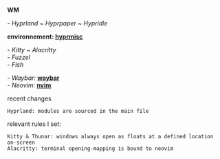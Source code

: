 **WM**

*- Hyprland ~ Hyprpaper ~ Hypridle*

**environnement: [hyprmisc](https://github.com/hashbangs/hyprmisc)**

*- Kitty ~ Alacritty*\
*- Fuzzel*\
*- Fish*

*- Waybar:* **[waybar](https://github.com/hashbangs/waybar)**\
*- Neovim:* **[nvim](https://github.com/hashbangs/nvim)**


recent changes
```
Hyprland: modules are sourced in the main file
```

relevant rules I set:
```
Kitty & Thunar: windows always open as floats at a defined location on-screen 
Alacritty: terminal opening-mapping is bound to neovim
```
